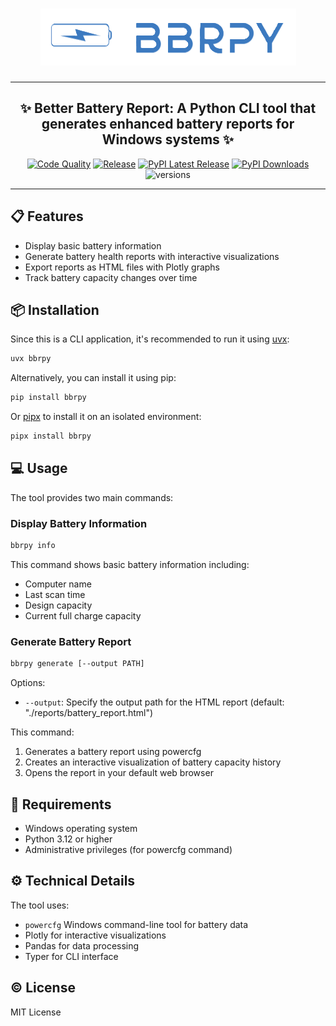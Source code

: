 <div align="center">

# ![BBRPY logo](assets/banner.png)

---

## **✨ Better Battery Report: A Python CLI tool that generates enhanced battery reports for Windows systems ✨**

[![Code Quality](https://github.com/pablofueros/bbrpy/actions/workflows/code-quality.yaml/badge.svg)](https://github.com/pablofueros/bbrpy/actions/workflows/code-quality.yaml)
[![Release](https://github.com/pablofueros/bbrpy/actions/workflows/release.yaml/badge.svg)](https://github.com/pablofueros/bbrpy/actions/workflows/release.yaml)
[![PyPI Latest Release](https://img.shields.io/pypi/v/bbrpy.svg)](https://pypi.org/project/bbrpy/)
[![PyPI Downloads](https://img.shields.io/pypi/dm/bbrpy.svg?label=PyPI%20downloads)](
https://pypi.org/project/bbrpy/)
![versions](https://img.shields.io/pypi/pyversions/bbrpy.svg)

</div>

---

## 📋 Features

- Display basic battery information
- Generate battery health reports with interactive visualizations
- Export reports as HTML files with Plotly graphs
- Track battery capacity changes over time

## 📦 Installation

Since this is a CLI application, it's recommended to run it using [uvx](https://docs.astral.sh/uv/guides/tools/):

```bash
uvx bbrpy
```

Alternatively, you can install it using pip:

```bash
pip install bbrpy
```

Or [pipx](https://github.com/pypa/pipx) to install it on an isolated environment:

```bash
pipx install bbrpy
```

## 💻 Usage

The tool provides two main commands:

### Display Battery Information

```bash
bbrpy info
```

This command shows basic battery information including:

- Computer name
- Last scan time
- Design capacity
- Current full charge capacity

### Generate Battery Report

```bash
bbrpy generate [--output PATH]
```

Options:

- `--output`: Specify the output path for the HTML report (default: "./reports/battery_report.html")

This command:

1. Generates a battery report using powercfg
2. Creates an interactive visualization of battery capacity history
3. Opens the report in your default web browser

## 📘 Requirements

- Windows operating system
- Python 3.12 or higher
- Administrative privileges (for powercfg command)

## ⚙️ Technical Details

The tool uses:

- `powercfg` Windows command-line tool for battery data
- Plotly for interactive visualizations
- Pandas for data processing
- Typer for CLI interface

## ©️ License

MIT License
